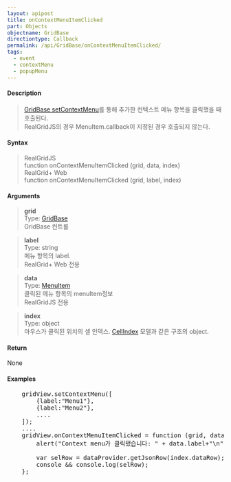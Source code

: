 ```yaml
---
layout: apipost
title: onContextMenuItemClicked
part: Objects
objectname: GridBase
directiontype: Callback
permalink: /api/GridBase/onContextMenuItemClicked/
tags:
  - event
  - contextMenu
  - popupMenu
---
```



#### Description

> [GridBase setContextMenu](/api/GridBase/setContextMenu/)를 통해 추가한 컨텍스트 메뉴 항목을 클릭했을 때 호출된다.  
> RealGridJS의 경우 MenuItem.callback이 지정된 경우 호출되지 않는다.

#### Syntax
> RealGridJS  
> function onContextMenuItemClicked (grid, data, index)  
> RealGrid+ Web  
> function onContextMenuItemClicked (grid, label, index)  

#### Arguments

> **grid**  
> Type: [GridBase](/api/GridBase/)  
> GridBase 컨트롤  

> **label**  
> Type: string  
> 메뉴 항목의 label.  
> RealGrid+ Web 전용 

> **data**  
> Type: [MenuItem](/api/types/MenuItem/)  
> 클릭된 메뉴 항목의 menuItem정보  
> RealGridJS 전용  

> **index**  
> Type: object  
> 마우스가 클릭된 위치의 셀 인덱스. [CellIndex](/api/types/CellIndex/) 모델과 같은 구조의 object.  

#### Return

None

#### Examples 

<pre class="prettyprint">
    gridView.setContextMenu([
        {label:"Menu1"},
        {label:"Menu2"},
        ....
    ]);
    ....
    gridView.onContextMenuItemClicked = function (grid, data, index) {
        alert("Context menu가 클릭됐습니다: " + data.label+"\n"+JSON.stringify(index));

        var selRow = dataProvider.getJsonRow(index.dataRow);
        console && console.log(selRow);
    };
</pre>

